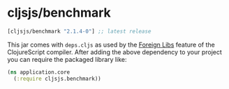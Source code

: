 # cljsjs/benchmark

[](dependency)
```clojure
[cljsjs/benchmark "2.1.4-0"] ;; latest release
```
[](/dependency)

This jar comes with `deps.cljs` as used by the [Foreign Libs][flibs] feature
of the ClojureScript compiler. After adding the above dependency to your project
you can require the packaged library like:

```clojure
(ns application.core
  (:require cljsjs.benchmark))
```

[flibs]: https://clojurescript.org/reference/packaging-foreign-deps

